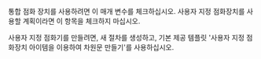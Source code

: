 통합 점화 장치를 사용하려면 이 매개 변수를 체크하십시오. 사용자 지정 점화장치를 사용할 계획이라면 이 항목을 체크하지 마십시오.

사용자 지정 점화기를 만들려면, 새 절차를 생성하고, 기본 제공 템플릿 '사용자 지정 점화장치 아이템을 이용하여 차원문 만들기'를 사용하십시오.